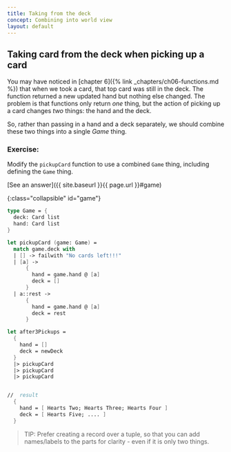 ```yaml
---
title: Taking from the deck
concept: Combining into world view
layout: default
---
```

## Taking card from the deck when picking up a card
You may have noticed in [chapter 6]({% link _chapters/ch06-functions.md %}) that when we took a card, that top card was still in the deck.  The function returned a new updated hand but nothing else changed.
The problem is that functions only return _one_ thing, but the action of picking up a card changes _two_ things: the hand and the deck.

So, rather than passing in a hand and a deck separately, we should combine these two things into a single _Game_ thing.

### Exercise:
Modify the `pickupCard` function to use a combined `Game` thing, including defining the `Game` thing.

[See an answer]({{ site.baseurl }}{{ page.url }}#game)

{:class="collapsible" id="game"}
```fsharp
type Game = {
  deck: Card list
  hand: Card list
}

let pickupCard (game: Game) =
  match game.deck with 
  | [] -> failwith "No cards left!!!"
  | [a] -> 
      {
        hand = game.hand @ [a]
        deck = []
      }
  | a::rest -> 
      {
        hand = game.hand @ [a]
        deck = rest
      }

let after3Pickups = 
  {
    hand = []
    deck = newDeck
  }
  |> pickupCard
  |> pickupCard
  |> pickupCard


//  result
  {
    hand = [ Hearts Two; Hearts Three; Hearts Four ]
    deck = [ Hearts Five; .... ]
  }

```
> TIP: Prefer creating a record over a tuple, so that you can add names/labels to the parts for clarity - even if it is only two things.